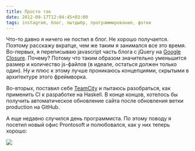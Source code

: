 ```yaml
---
title: Просто так
date: 2012-09-17T12:04:45+03:00
tags: instagram, блог, лытдыбр, программирование, фотки
---
```


Что-то давно я ничего не постил в блог. Не хорошо получается. Поэтому расскажу вкратце, чем же таким я занимался все это время. Во-первых, я переписываю javascript часть блога с jQuery на [Google Closure](https://developers.google.com/closure/). Почему? Потому что таким образом значительно уменьшится размер и количество js-файлов (в идеале, остаться должен только один). Ну и плюс к этому лучше проникаюсь концепциями, скрытыми в архитектуре этого фреймворка.

Во-вторых, поставил себе [TeamCity](http://www.jetbrains.com/teamcity/) и пытаюсь разобраться, как применить CI к разработке на Haskell. В конце концов, хотелось бы получить автоматическое обновление сайта после обновления ветки production на GitHub. 

А еще недавно случился день программиста. По этому поводу я посетил новый офис Prontosoft и полюбовался, как у них теперь хорошо:

![](http://a51056ce8d9b948fb69e-8de36eb37b2366f5a76a776c3dee0b32.r42.cf1.rackcdn.com/instagram_prontosoft.jpg)